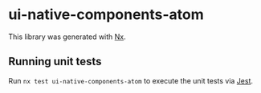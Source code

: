 # ui-native-components-atom

This library was generated with [Nx](https://nx.dev).

## Running unit tests

Run `nx test ui-native-components-atom` to execute the unit tests via [Jest](https://jestjs.io).
